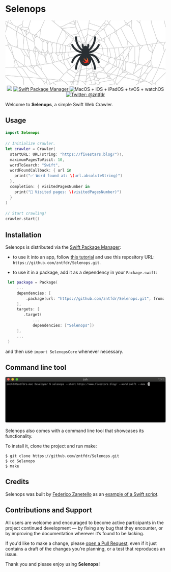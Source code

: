 # Selenops
<p align="center">
    <img src="logo.png" width="580" max-width="90%" alt="Selenops logo" />
    <br/>
    <img src="https://img.shields.io/badge/swift-5.1-orange.svg" />
    <a href="https://swift.org/package-manager">
        <img src="https://img.shields.io/badge/swiftpm-compatible-brightgreen.svg?style=flat" alt="Swift Package Manager" />
    </a>
     <img src="https://img.shields.io/badge/platforms-macOS+iOS+iPadOS+tvOS+watchOS-brightgreen.svg?style=flat" alt="MacOS + iOS + iPadOS + tvOS + watchOS"/>
    <a href="https://twitter.com/zntfdr">
        <img src="https://img.shields.io/badge/twitter-@zntfdr-blue.svg?style=flat" alt="Twitter: @zntfdr" />
    </a>
</p>

Welcome to **Selenops**, a simple Swift Web Crawler.

## Usage

```swift
import Selenops

// Initialize crawler.
let crawler = Crawler(
  startURL: URL(string: "https://fivestars.blog/")!,
  maximumPagesToVisit: 10,
  wordToSearch: "Swift",
  wordFoundCallback: { url in
    print("✅ Word found at: \(url.absoluteString)")
  },
  completion: { visitedPagesNumber in
    print("🏁 Visited pages: \(visitedPagesNumber)")
  }
)

// Start crawling!
crawler.start()
```

## Installation

Selenops is distributed via the [Swift Package Manager](https://swift.org/package-manager):  

- to use it into an app, follow [this tutorial](https://developer.apple.com/documentation/swift_packages/adding_package_dependencies_to_your_app) and use this repository URL: `https://github.com/zntfdr/Selenops.git`.

- to use it in a package, add it as a dependency in your `Package.swift`:
```swift
 let package = Package(
     ...
     dependencies: [
         .package(url: "https://github.com/zntfdr/Selenops.git", from: "1.0.0")
     ],
     targets: [
        .target(
            ...
            dependencies: ["Selenops"])
     ],
     ...
 )
```
  and then use `import SelenopsCore` whenever necessary.

## Command line tool
<p align="center">
    <img src="cli-example.gif" width="580" max-width="90%" alt="Swift Web Crawler in action" />

Selenops also comes with a command line tool that showcases its functionality.

To install it, clone the project and run make:

```shell
$ git clone https://github.com/zntfdr/Selenops.git
$ cd Selenops
$ make
```

## Credits

Selenops was built by [Federico Zanetello](https://twitter.com/zntfdr) as an [example of a Swift script][selenopsArticle].

## Contributions and Support

All users are welcome and encouraged to become active participants in the project continued development — by fixing any bug that they encounter, or by improving the documentation wherever it’s found to be lacking.

If you'd like to make a change, please [open a Pull Request](https://github.com/zntfdr/Selenops/pull/new), even if it just contains a draft of the changes you’re planning, or a test that reproduces an issue.

Thank you and please enjoy using **Selenops**!

[selenopsArticle]: https://www.fivestars.blog/code/build-web-crawler-swift.html
